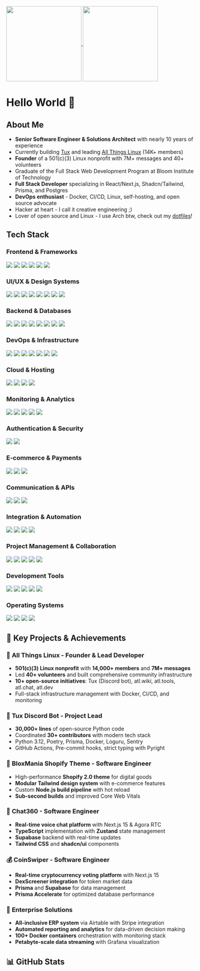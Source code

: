 <a href="#">
  <img height=200 align="center" src="https://github-readme-stats.vercel.app/api?username=kzndotsh&theme=tokyonight&show_icons=true&show=reviews,prs_merged,prs_merged_percentage" />
</a>
<a href="#">
  <img height=200 align="center" src="https://github-readme-stats.vercel.app/api/top-langs?username=kzndotsh&layout=compact&langs_count=8&card_width=320&theme=tokyonight" />
</a>

# Hello World 👋

## About Me
- **Senior Software Engineer & Solutions Architect** with nearly 10 years of experience
- Currently building [Tux](https://github.com/allthingslinux/tux) and leading [All Things Linux](https://discord.gg/linux) (14K+ members)
- **Founder** of a 501(c)(3) Linux nonprofit with 7M+ messages and 40+ volunteers
- Graduate of the Full Stack Web Development Program at Bloom Institute of Technology
- **Full Stack Developer** specializing in React/Next.js, Shadcn/Tailwind, Prisma, and Postgres
- **DevOps enthusiast** - Docker, CI/CD, Linux, self-hosting, and open source advocate
- Hacker at heart - I call it creative engineering ;)
- Lover of open source and Linux - I use Arch btw, check out my [dotfiles](https://github.com/kzndotsh/dotfiles)! 

## Tech Stack

### Frontend & Frameworks
<img src="https://img.shields.io/badge/Next%20JS-000000?style=for-the-badge&logo=next.js&logoColor=white" /> <img src="https://img.shields.io/badge/React-61DAFB?style=for-the-badge&logo=react&logoColor=black" /> <img src="https://img.shields.io/badge/React%20Router-CA4245?style=for-the-badge&logo=react-router&logoColor=white" /> <img src="https://img.shields.io/badge/Redux-764ABC?style=for-the-badge&logo=redux&logoColor=white" /> <img src="https://img.shields.io/badge/TypeScript-3178C6?style=for-the-badge&logo=typescript&logoColor=white" /> <img src="https://img.shields.io/badge/JavaScript-F7DF1E?style=for-the-badge&logo=javascript&logoColor=black" />

### UI/UX & Design Systems
<img src="https://img.shields.io/badge/Tailwind%20CSS-38B2AC?style=for-the-badge&logo=tailwind-css&logoColor=white" /> <img src="https://img.shields.io/badge/Shadcn-000000?style=for-the-badge&logo=shadcn&logoColor=white" /> <img src="https://img.shields.io/badge/Ant%20Design-0170FE?style=for-the-badge&logo=ant-design&logoColor=white" /> <img src="https://img.shields.io/badge/Bootstrap-563D7C?style=for-the-badge&logo=bootstrap&logoColor=white" /> <img src="https://img.shields.io/badge/Chakra%20UI-319795?style=for-the-badge&logo=chakra-ui&logoColor=white" /> <img src="https://img.shields.io/badge/Material%20UI-007FFF?style=for-the-badge&logo=mui&logoColor=white" /> <img src="https://img.shields.io/badge/HTML5-E34F26?style=for-the-badge&logo=html5&logoColor=white" /> <img src="https://img.shields.io/badge/CSS3-1572B6?style=for-the-badge&logo=css3&logoColor=white" />

### Backend & Databases
<img src="https://img.shields.io/badge/Node.js-339933?style=for-the-badge&logo=node.js&logoColor=white" /> <img src="https://img.shields.io/badge/Express.js-000000?style=for-the-badge&logo=express&logoColor=white" /> <img src="https://img.shields.io/badge/Python-3776AB?style=for-the-badge&logo=python&logoColor=white" /> <img src="https://img.shields.io/badge/PostgreSQL-336791?style=for-the-badge&logo=PostgreSQL&logoColor=white" /> <img src="https://img.shields.io/badge/Supabase-181818?style=for-the-badge&logo=Supabase&logoColor=white" /> <img src="https://img.shields.io/badge/Prisma-2D3748?style=for-the-badge&logo=prisma&logoColor=white" /> <img src="https://img.shields.io/badge/MariaDB-003545?style=for-the-badge&logo=MariaDB&logoColor=white" /> <img src="https://img.shields.io/badge/MySQL-4479A1?style=for-the-badge&logo=MySQL&logoColor=white" />

### DevOps & Infrastructure
<img src="https://img.shields.io/badge/Docker-2496ED?style=for-the-badge&logo=docker&logoColor=white" /> <img src="https://img.shields.io/badge/Linux-FCC624?style=for-the-badge&logo=linux&logoColor=black" /> <img src="https://img.shields.io/badge/Ansible-EE0000?style=for-the-badge&logo=ansible&logoColor=white" /> <img src="https://img.shields.io/badge/Nginx-009639?style=for-the-badge&logo=nginx&logoColor=white" /> <img src="https://img.shields.io/badge/GitHub%20Actions-2088FF?style=for-the-badge&logo=github-actions&logoColor=white" /> <img src="https://img.shields.io/badge/Git-F05032?style=for-the-badge&logo=git&logoColor=white" /> <img src="https://img.shields.io/badge/CI/CD-FF6B6B?style=for-the-badge&logo=github&logoColor=white" />

### Cloud & Hosting
<img src="https://img.shields.io/badge/Cloudflare-F38020?style=for-the-badge&logo=cloudflare&logoColor=white" /> <img src="https://img.shields.io/badge/Vercel-000000?style=for-the-badge&logo=vercel&logoColor=white" /> <img src="https://img.shields.io/badge/Google_Cloud-4285F4?style=for-the-badge&logo=google-cloud&logoColor=white" /> <img src="https://img.shields.io/badge/DigitalOcean-0080FF?style=for-the-badge&logo=digitalocean&logoColor=white" />

### Monitoring & Analytics
<img src="https://img.shields.io/badge/Grafana-F46800?style=for-the-badge&logo=grafana&logoColor=white" /> <img src="https://img.shields.io/badge/InfluxDB-22ADF6?style=for-the-badge&logo=influxdb&logoColor=white" /> <img src="https://img.shields.io/badge/Prometheus-E6522C?style=for-the-badge&logo=prometheus&logoColor=white" /> <img src="https://img.shields.io/badge/Google%20Analytics-E37400?style=for-the-badge&logo=google-analytics&logoColor=white" /> <img src="https://img.shields.io/badge/Tableau-1F77B4?style=for-the-badge&logo=tableau&logoColor=white" />

### Authentication & Security
<img src="https://img.shields.io/badge/Auth0-EB5424?style=for-the-badge&logo=auth0&logoColor=white" /> <img src="https://img.shields.io/badge/Auth.js-000000?style=for-the-badge&logo=auth.js&logoColor=white" />

### E-commerce & Payments
<img src="https://img.shields.io/badge/Stripe-626CD9?style=for-the-badge&logo=stripe&logoColor=white" /> <img src="https://img.shields.io/badge/Shopify-96BF48?style=for-the-badge&logo=shopify&logoColor=white" /> <img src="https://img.shields.io/badge/WooCommerce-96588A?style=for-the-badge&logo=woocommerce&logoColor=white" />

### Communication & APIs
<img src="https://img.shields.io/badge/Twilio-FF6F00?style=for-the-badge&logo=twilio&logoColor=white" /> <img src="https://img.shields.io/badge/SendGrid-1A73E8?style=for-the-badge&logo=sendgrid&logoColor=white" /> <img src="https://img.shields.io/badge/Discord-5865F2?style=for-the-badge&logo=discord&logoColor=white" />

### Integration & Automation
<img src="https://img.shields.io/badge/Zapier-FF4A00?style=for-the-badge&logo=zapier&logoColor=white" /> <img src="https://img.shields.io/badge/Make%20(Integromat)-00C88B?style=for-the-badge&logo=make&logoColor=white" /> <img src="https://img.shields.io/badge/Airtable-18BFFF?style=for-the-badge&logo=airtable&logoColor=white" /> <img src="https://img.shields.io/badge/Pipedream-FF6C6C?style=for-the-badge&logo=pipedream&logoColor=white" />

### Project Management & Collaboration
<img src="https://img.shields.io/badge/Slack-4A154B?style=for-the-badge&logo=slack&logoColor=white" /> <img src="https://img.shields.io/badge/Notion-000000?style=for-the-badge&logo=notion&logoColor=white" /> <img src="https://img.shields.io/badge/Trello-0052CC?style=for-the-badge&logo=trello&logoColor=white" /> <img src="https://img.shields.io/badge/Asana-F06A6A?style=for-the-badge&logo=asana&logoColor=white" /> <img src="https://img.shields.io/badge/ClickUp-7B68EE?style=for-the-badge&logo=clickup&logoColor=white" />

### Development Tools
<img src="https://img.shields.io/badge/Vite-646CFF?style=for-the-badge&logo=vite&logoColor=white" /> <img src="https://img.shields.io/badge/Jest-C21325?style=for-the-badge&logo=jest&logoColor=white" /> <img src="https://img.shields.io/badge/ESLint-4B32C3?style=for-the-badge&logo=eslint&logoColor=white" /> <img src="https://img.shields.io/badge/Prettier-F7B93E?style=for-the-badge&logo=prettier&logoColor=white" /> <img src="https://img.shields.io/badge/WordPress-21759B?style=for-the-badge&logo=wordpress&logoColor=white" />

### Operating Systems
<img src="https://img.shields.io/badge/Arch_Linux-1793D1?style=for-the-badge&logo=arch-linux&logoColor=white" /> <img src="https://img.shields.io/badge/Debian-A81D33?style=for-the-badge&logo=debian&logoColor=white" /> <img src="https://img.shields.io/badge/Ubuntu-E95420?style=for-the-badge&logo=ubuntu&logoColor=white" /> <img src="https://img.shields.io/badge/NixOS-41439B?style=for-the-badge&logo=NixOS&logoColor=white" />

## 🚀 Key Projects & Achievements

### 🐧 **All Things Linux** - Founder & Lead Developer
- **501(c)(3) Linux nonprofit** with **14,000+ members** and **7M+ messages**
- Led **40+ volunteers** and built comprehensive community infrastructure
- **10+ open-source initiatives**: Tux (Discord bot), atl.wiki, atl.tools, atl.chat, atl.dev
- Full-stack infrastructure management with Docker, CI/CD, and monitoring

### 🤖 **Tux Discord Bot** - Project Lead
- **30,000+ lines** of open-source Python code
- Coordinated **30+ contributors** with modern tech stack
- Python 3.12, Poetry, Prisma, Docker, Loguru, Sentry
- GitHub Actions, Pre-commit hooks, strict typing with Pyright

### 🛒 **BloxMania Shopify Theme** - Software Engineer
- High-performance **Shopify 2.0 theme** for digital goods
- **Modular Tailwind design system** with e-commerce features
- Custom **Node.js build pipeline** with hot reload
- **Sub-second builds** and improved Core Web Vitals

### 💬 **Chat360** - Software Engineer
- **Real-time voice chat platform** with Next.js 15 & Agora RTC
- **TypeScript** implementation with **Zustand** state management
- **Supabase** backend with real-time updates
- **Tailwind CSS** and **shadcn/ui** components

### 💰 **CoinSwiper** - Software Engineer
- **Real-time cryptocurrency voting platform** with Next.js 15
- **DexScreener integration** for token market data
- **Prisma** and **Supabase** for data management
- **Prisma Accelerate** for optimized database performance

### 🏢 **Enterprise Solutions**
- **All-inclusive ERP system** via Airtable with Stripe integration
- **Automated reporting and analytics** for data-driven decision making
- **100+ Docker containers** orchestration with monitoring stack
- **Petabyte-scale data streaming** with Grafana visualization

## 📊 GitHub Stats
